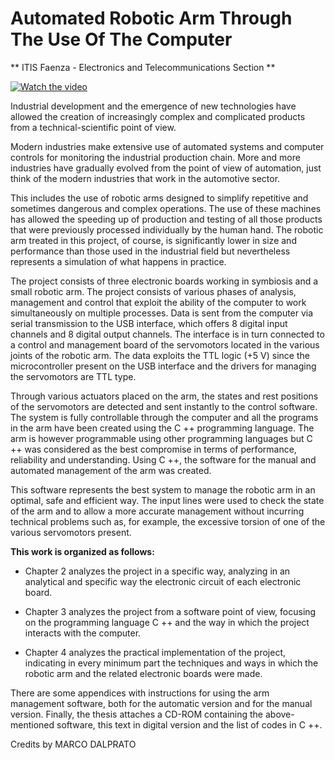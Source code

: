 # Automated Robotic Arm Through The Use Of The Computer
** ITIS Faenza - Electronics and Telecommunications Section **

[![Watch the video](https://complianz.io/wp-content/uploads/2019/02/youtube.jpg)](https://www.youtube.com/watch?v=9u__p-9mbfY)


<p> Industrial development and the emergence of new technologies have allowed the creation of increasingly complex and complicated products from a technical-scientific point of view. </p>

<p> Modern industries make extensive use of automated systems and computer controls for monitoring the industrial production chain.
More and more industries have gradually evolved from the point of view of automation, just think of the modern industries that work in the automotive sector. </p>

<p> This includes the use of robotic arms designed to simplify repetitive and sometimes dangerous and complex operations.
The use of these machines has allowed the speeding up of production and testing of all those products that were previously processed individually by the human hand.
The robotic arm treated in this project, of course, is significantly lower in size and performance than those used in the industrial field but nevertheless represents a simulation of what happens in practice. </p>

<p>The project consists of three electronic boards working in symbiosis and a small robotic arm.
The project consists of various phases of analysis, management and control that exploit the ability of the computer to work simultaneously on multiple processes.
Data is sent from the computer via serial transmission to the USB interface, which offers 8 digital input channels and 8 digital output channels.
The interface is in turn connected to a control and management board of the servomotors located in the various joints of the robotic arm.
The data exploits the TTL logic (+5 V) since the microcontroller present on the USB interface and the drivers for managing the servomotors are TTL type. </p>
<p>Through various actuators placed on the arm, the states and rest positions of the servomotors are detected and sent instantly to the control software.
The system is fully controllable through the computer and all the programs in the arm have been created using the C ++ programming language.
The arm is however programmable using other programming languages ​​but C ++ was considered as the best compromise in terms of performance, reliability and understanding.
Using C ++, the software for the manual and automated management of the arm was created.</p>

<p>This software represents the best system to manage the robotic arm in an optimal, safe and efficient way.
The input lines were used to check the state of the arm and to allow a more accurate management without incurring technical problems such as, for example, the excessive torsion of one of the various servomotors present.</p>

**This work is organized as follows:**

- Chapter 2 analyzes the project in a specific way, analyzing in an analytical and specific way the electronic circuit of each electronic board.

- Chapter 3 analyzes the project from a software point of view, focusing on the programming language C ++ and the way in which the project interacts with the computer.

- Chapter 4 analyzes the practical implementation of the project, indicating in every minimum part the techniques and ways in which the robotic arm and the related electronic boards were made.

There are some appendices with instructions for using the arm management software, both for the automatic version and for the manual version.
Finally, the thesis attaches a CD-ROM containing the above-mentioned software, this text in digital version and the list of codes in C ++.

Credits by MARCO DALPRATO